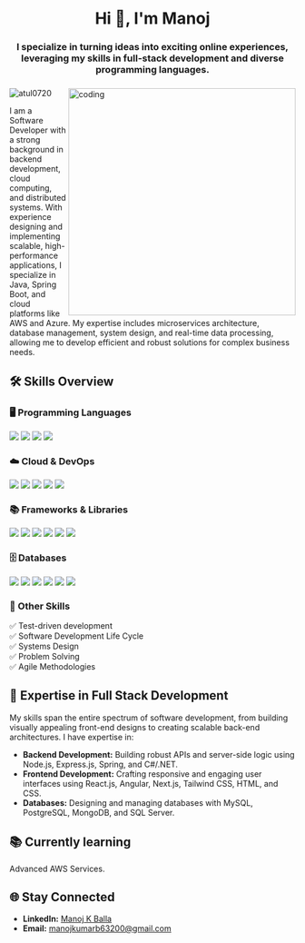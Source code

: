 <h1 align="center">Hi 👋, I'm Manoj</h1>
<h3 align="center">I specialize in turning ideas into exciting online experiences, leveraging my skills in full-stack development and diverse programming languages.</h3>
<h3> </h3>

<img align="right" alt="coding" width="400" src="https://i.pinimg.com/originals/b0/4e/d5/b04ed51833a34c5c724d5231c7d89b31.gif">

<p align="left" style="margin-top: 20px;"> 
  <img src="https://komarev.com/ghpvc/?username=atul0720&label=Profile%20views&color=0e75b6&style=flat" alt="atul0720" />
</p>

<p>I am a Software Developer with a strong background in backend development, cloud computing, and distributed systems. With experience designing and implementing scalable, high-performance applications, I specialize in Java, Spring Boot, and cloud platforms like AWS and Azure. My expertise includes microservices architecture, database management, system design, and real-time data processing, allowing me to develop efficient and robust solutions for complex business needs.</p>

## 🛠️ Skills Overview

### 🖥️ Programming Languages  
<p>
  <img src="https://img.shields.io/badge/Java-007396?style=for-the-badge&logo=java&logoColor=white" />
  <img src="https://img.shields.io/badge/Python-3670A0?style=for-the-badge&logo=python&logoColor=ffdd54" />
  <img src="https://img.shields.io/badge/JavaScript-F7DF1E?style=for-the-badge&logo=javascript&logoColor=black" />
  <img src="https://img.shields.io/badge/C++-00599C?style=for-the-badge&logo=c%2B%2B&logoColor=white" />
</p>

### ☁️ Cloud & DevOps  
<p>
  <img src="https://img.shields.io/badge/AWS-FF9900?style=for-the-badge&logo=amazon-aws&logoColor=white" />
  <img src="https://img.shields.io/badge/Docker-2496ED?style=for-the-badge&logo=docker&logoColor=white" />
  <img src="https://img.shields.io/badge/Kubernetes-326CE5?style=for-the-badge&logo=kubernetes&logoColor=white" />
  <img src="https://img.shields.io/badge/Jenkins-D24939?style=for-the-badge&logo=jenkins&logoColor=white" />
  <img src="https://img.shields.io/badge/Git-F05032?style=for-the-badge&logo=git&logoColor=white" />
</p>

### 📚 Frameworks & Libraries  
<p>
  <img src="https://img.shields.io/badge/Spring_Boot-6DB33F?style=for-the-badge&logo=spring&logoColor=white" />
  <img src="https://img.shields.io/badge/Hibernate-59666C?style=for-the-badge&logo=hibernate&logoColor=white" />
  <img src="https://img.shields.io/badge/React.js-61DAFB?style=for-the-badge&logo=react&logoColor=black" />
  <img src="https://img.shields.io/badge/Node.js-339933?style=for-the-badge&logo=node.js&logoColor=white" />
  <img src="https://img.shields.io/badge/Terraform-623CE4?style=for-the-badge&logo=terraform&logoColor=white" />
  <img src="https://img.shields.io/badge/TypeScript-3178C6?style=for-the-badge&logo=typescript&logoColor=white" />
</p>

### 🗄️ Databases  
<p>
  <img src="https://img.shields.io/badge/MySQL-4479A1?style=for-the-badge&logo=mysql&logoColor=white" />
  <img src="https://img.shields.io/badge/PostgreSQL-336791?style=for-the-badge&logo=postgresql&logoColor=white" />
  <img src="https://img.shields.io/badge/Oracle-F80000?style=for-the-badge&logo=oracle&logoColor=white" />
  <img src="https://img.shields.io/badge/MongoDB-47A248?style=for-the-badge&logo=mongodb&logoColor=white" />
  <img src="https://img.shields.io/badge/Redis-DC382D?style=for-the-badge&logo=redis&logoColor=white" />
  <img src="https://img.shields.io/badge/Apache_Cassandra-1287B1?style=for-the-badge&logo=apache-cassandra&logoColor=white" />
</p>

### 🚀 Other Skills  
<p> 
  ✅ Test-driven development<br />
  ✅ Software Development Life Cycle<br />
  ✅ Systems Design<br />
  ✅ Problem Solving<br />
  ✅ Agile Methodologies
</p>

## 🚀 Expertise in Full Stack Development

My skills span the entire spectrum of software development, from building visually appealing front-end designs to creating scalable back-end architectures. I have expertise in:

- **Backend Development:** Building robust APIs and server-side logic using Node.js, Express.js, Spring, and C#/.NET.
- **Frontend Development:** Crafting responsive and engaging user interfaces using React.js, Angular, Next.js, Tailwind CSS, HTML, and CSS.
- **Databases:** Designing and managing databases with MySQL, PostgreSQL, MongoDB, and SQL Server.

## 📚 **Currently learning**
Advanced AWS Services.

## 🌐 Stay Connected

- **LinkedIn:** [Manoj K Balla](https://www.linkedin.com/in/manoj6321/)
- **Email:** manojkumarb63200@gmail.com
